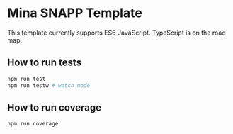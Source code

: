 # Mina SNAPP Template

This template currently supports ES6 JavaScript. TypeScript is on the road map.

## How to run tests

```sh
npm run test
npm run testw # watch mode
```

## How to run coverage

```sh
npm run coverage
```
